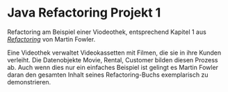 # Java Refactoring Projekt 1

Refactoring am Beispiel einer Viodeothek, entsprechend Kapitel 1 aus
[_Refactoring_](https://www.amazon.com/Refactoring-Improving-Design-Existing-Code/dp/0201485672/ref=sr_1_2?keywords=refactoring+martin+fowler) von Martin Fowler.

Eine Videothek verwaltet Videokassetten mit Filmen, die sie in ihre Kunden verleiht.
Die Datenobjekte Movie, Rental, Customer bilden diesen Prozess ab. Auch wenn dies 
nur ein einfaches Beispiel ist gelingt es Martin Fowler daran den gesamten Inhalt
seines Refactoring-Buchs exemplarisch zu demonstrieren.
